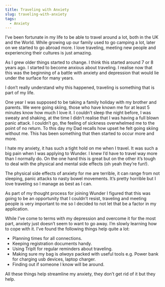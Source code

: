 ```yaml
---
title: Traveling with Anxiety
slug: traveling-with-anxiety
tags:
  - Anxiety
---
```

I’ve been fortunate in my life to be able to travel around a lot, both in the UK and the World.  While growing up our family used to go camping a lot, later on we started to go abroad more. I love traveling, meeting new people and experiencing their cultures is just amazing.

As I grew older things started to change. I think this started around 7 or 8 years ago. I started to become anxious about traveling. I realise now that this was the beginning of a battle with anxiety and depression that would lie under the surface for many years.

I don’t really understand why this happened, traveling is something that is part of my life.

One year I was supposed to be taking a family holiday with my brother and parents. We were going skiing, those who have known me for at least 5 minutes know how much I love it. I couldn’t sleep the night before, I was sweaty and shaking, at the time I didn’t realise that I was having a full blown panic attack. I couldn’t go, the feeling of sickness overwhelmed me to the point of no return. To this day my Dad recalls how upset he felt going skiing without me. This has been something that then started to occur more and more.

I hate my anxiety, it has such a tight hold on me when I travel. It was such a big pain when I was applying to Wunder. I knew I’d have to travel way more than I normally do. On the one hand this is great but on the other it’s tough to deal with the physical and mental side effects (oh yeah they’re fun!).

The physical side effects of anxiety for me are terrible, it can range from not sleeping, panic attacks to nasty bowel movements. It’s pretty horrible but I love traveling so I manage as best as I can.

As part of my thought process for joining Wunder I figured that this was going to be an opportunity that I couldn’t resist, traveling and meeting people is very important to me so I decided to not let that be a factor in my application.

While I’ve come to terms with my depression and overcome it for the most part, anxiety just doesn’t seem to want to go away. I’m slowly learning how to cope with it. I’ve found the following things help quite a lot:

* Planning times for all connections.
* Keeping registration documents handy.
* Using TripIt for regular reminders about traveling.
* Making sure my bag is *always* packed with useful tools e.g. Power bank for charging usb devices, laptop charger.
* Finding out if someone I know will be around.

All these things help streamline my anxiety, they don’t get rid of it but they help.

